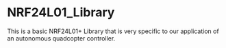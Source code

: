 # NRF24L01_Library
This is a basic NRF24L01+ Library that is very specific to our application of an autonomous quadcopter controller.
